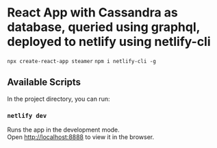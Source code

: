 # React App with Cassandra as database, queried using graphql, deployed to netlify using netlify-cli

`npx create-react-app steamer`
`npm i netlify-cli -g`

## Available Scripts

In the project directory, you can run:

### `netlify dev`

Runs the app in the development mode.\
Open [http://localhost:8888](http://localhost:8888) to view it in the browser.
